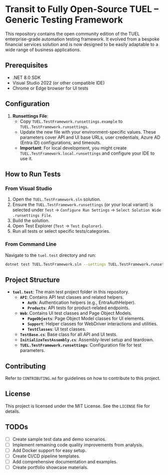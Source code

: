 # Transit to Fully Open-Source TUEL – Generic Testing Framework
This repository contains the open community edition of the TUEL enterprise-grade automation testing framework. It evolved from a bespoke financial services solution and is now designed to be easily adaptable to a wide range of business applications.

## Prerequisites
- .NET 8.0 SDK
- Visual Studio 2022 (or other compatible IDE)
- Chrome or Edge browser for UI tests

## Configuration
1.  **Runsettings File**:
    -   Copy `TUEL.TestFramework.runsettings.example` to `TUEL.TestFramework.runsettings`.
    -   Update the new file with your environment-specific values. These parameters cover API and UI base URLs, user credentials, Azure AD (Entra ID) configurations, and timeouts.
    -   **Important**: For local development, you might create `TUEL.TestFramework.local.runsettings` and configure your IDE to use it.

## How to Run Tests

### From Visual Studio
1.  Open the `TUEL.TestFramework.sln` solution.
2.  Ensure the `TUEL.TestFramework.runsettings` (or your local variant) is selected under `Test` -> `Configure Run Settings` -> `Select Solution Wide .runsettings File`.
3.  Build the solution.
4.  Open Test Explorer (`Test` -> `Test Explorer`).
5.  Run all tests or select specific tests/categories.

### From Command Line
Navigate to the `tuel.test` directory and run:
```bash
dotnet test TUEL.TestFramework.sln --settings TUEL.TestFramework.runsettings
```

## Project Structure
-   **`tuel.test`**: The main test project folder in this repository.
    -   **`API`**: Contains API test classes and related helpers.
        -   **`Auth`**: Authentication helpers (e.g., EntraAuthHelper).
        -   **`Products`**: API tests for product-related endpoints.
    -   **`Web`**: Contains UI test classes and Page Object Models.
        -   **`PageObjects`**: Page Object Model classes for UI elements.
        -   **`Support`**: Helper classes for WebDriver interactions and utilities.
        -   **`TestClasses`**: UI test classes.
    -   **`TestBase.cs`**: Base class for all API and UI tests.
    -   **`InitializeTestAssembly.cs`**: Assembly-level setup and teardown.
    -   **`TUEL.TestFramework.runsettings`**: Configuration file for test parameters.

## Contributing
Refer to `CONTRIBUTING.md` for guidelines on how to contribute to this project.

## License
This project is licensed under the MIT License. See the `LICENSE` file for details.

## TODOs
- [ ] Create sample test data and demo scenarios.
- [ ] Implement remaining code quality improvements from analysis.
- [ ] Add Docker support for easy setup.
- [ ] Create CI/CD pipeline templates.
- [ ] Add comprehensive documentation and examples.
- [ ] Create portfolio showcase materials.
